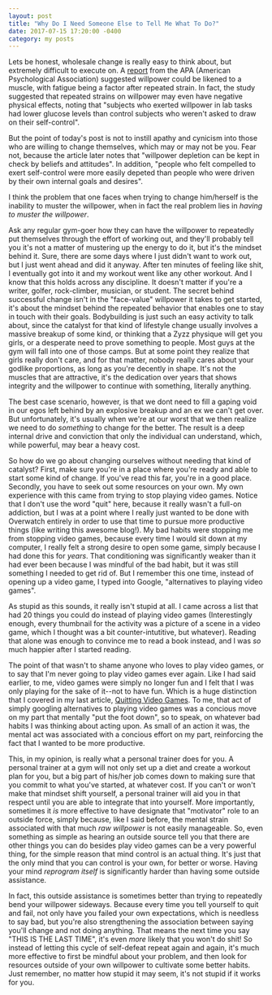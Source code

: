 ```yaml
---
layout: post
title: "Why Do I Need Someone Else to Tell Me What To Do?"
date: 2017-07-15 17:20:00 -0400
category: my posts
---
```


Lets be honest, wholesale change is really easy to think about, but extremely difficult to execute on. A [report][1] from the APA (American Psychological Association) suggested willpower could be likened to a muscle, with fatigue being a factor after repeated strain. In fact, the study suggested that repeated strains on willpower may even have negative physical effects, noting that "subjects who exerted willpower in lab tasks had lower glucose levels than control subjects who weren't asked to draw on their self-control". 

But the point of today's post is not to instill apathy and cynicism into those who are willing to change themselves, which may or may not be you. Fear not, because the article later notes that "willpower depletion can be kept in check by beliefs and attitudes". In addition, "people who felt compelled to exert self-control were more easily depeted than people who were driven by their own internal goals and desires".

I think the problem that one faces when trying to change him/herself is the inability to muster the willpower, when in fact the real problem lies in *having to muster the willpower*.

Ask any regular gym-goer how they can have the willpower to repeatedly put themselves through the effort of working out, and they'll probably tell you it's not a matter of mustering up the energy to do it, but it's the mindset behind it. Sure, there are some days where I just didn't want to work out, but I just went ahead and did it anyway. After ten minutes of feeling like shit, I eventually got into it and my workout went like any other workout. And I know that this holds across any discipline. It doesn't matter if you're a writer, golfer, rock-climber, musician, or student. The secret behind successful change isn't in the "face-value" willpower it takes to get started, it's about the mindset behind the repeated behavior that enables one to stay in touch with their goals. Bodybuilding is just such an easy activity to talk about, since the catalyst for that kind of lifestyle change usually involves a massive breakup of some kind, or thinking that a Zyzz physique will get you girls, or a desperate need to prove something to people. Most guys at the gym will fall into one of those camps. But at some point they realize that girls really don't care, and for that matter, nobody really cares about your godlike proportions, as long as you're decently in shape. It's not the muscles that are attractive, it's the dedication over years that shows integrity and the willpower to continue with something, literally anything.

The best case scenario, however, is that we dont need to fill a gaping void in our egos left behind by an explosive breakup and an ex we can't get over. But unfortunately, it's usually when we're at our worst that we then realize we need to do *something* to change for the better. The result is a deep internal drive and conviction that only the individual can understand, which, while powerful, may bear a heavy cost. 

So how do we go about changing ourselves without needing that kind of catalyst? First, make sure you're in a place where you're ready and able to start some kind of change. If you've read this far, you're in a good place. Secondly, you have to seek out some resources on your own. My own experience with this came from trying to stop playing video games. Notice that I don't use the word "quit" here, because it really wasn't a full-on addiction, but I was at a point where I really just wanted to be done with Overwatch entirely in order to use that time to pursue more productive things (like writing this awesome blog!). My bad habits were stopping me from stopping video games, because every time I would sit down at my computer, I really felt a strong desire to open some game, simply because I had done this for *years*. That conditioning was significantly weaker than it had ever been because I was mindful of the bad habit, but it was still something I needed to get rid of. But I remember this one time, instead of opening up a video game, I typed into Google, "alternatives to playing video games".

As stupid as this sounds, it really isn't stupid at all. I came across a list that had 20 things you could do instead of playing video games (Interestingly enough, every thumbnail for the activity was a picture of a scene in a video game, which I thought was a bit counter-intutitive, but whatever). Reading that alone was enough to convince me to read a book instead, and I was *so* much happier after I started reading. 

The point of that wasn't to shame anyone who loves to play video games, or to say that I'm never going to play video games ever again. Like I had said earlier, to me, video games were simply no longer fun and I felt that I was only playing for the sake of it--not to have fun. Which is a huge distinction that I covered in my last article, [Quitting Video Games][2]. To me, that act of simply googling alternatives to playing video games was a concious move on my part that mentally "put the foot down", so to speak, on whatever bad habits I was thinking about acting upon. As small of an action it was, the mental act was associated with a concious effort on my part, reinforcing the fact that I wanted to be more productive.

This, in my opinion, is really what a personal trainer does for you. A personal trainer at a gym will not only set up a diet and create a workout plan for you, but a big part of his/her job comes down to making sure that you commit to what you've started, at whatever cost. If you can't or won't make that mindset shift yourself, a personal trainer will aid you in that respect until you are able to integrate that into yourself. More importantly, sometimes it *is* more effective to have designate that "motivator" role to an outside force, simply because, like I said before, the mental strain associated with that much *raw willpower* is not easily manageable. So, even something as simple as hearing an outside source tell you that there are other things you can do besides play video games can be a very powerful thing, for the simple reason that mind control is an actual thing. It's just that the only mind that you can control is your own, for better or worse. Having your mind *reprogram itself* is significantly harder than having some outside assistance. 

In fact, this outside assistance is sometimes better than trying to repeatedly bend your willpower sideways. Because every time you tell yourself to quit and fail, not only have you failed your own expectations, which is needless to say bad, but you're also strengthening the association between saying you'll change and not doing anything. That means the next time you say "THIS IS THE LAST TIME", it's even *more* likely that you won't do shit! So instead of letting this cycle of self-defeat repeat again and again, it's much more effective to first be mindful about your problem, and then look for resources outside of your own willpower to cultivate some better habits. Just remember, no matter how stupid it may seem, it's not stupid if it works for you.



[1]: https://www.apa.org/helpcenter/willpower-limited-resource.pdf
[2]: https://rwong042.github.io/my%20posts/2017/06/23/quitting-video-games.html
